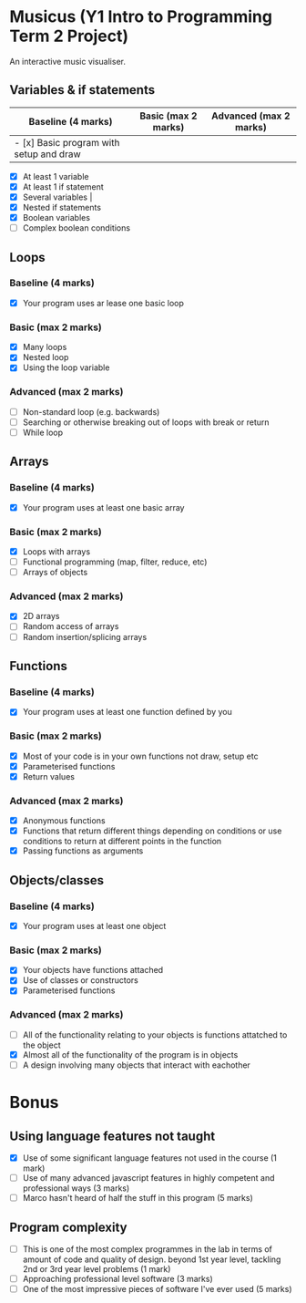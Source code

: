 # Musicus (Y1 Intro to Programming Term 2 Project)

An interactive music visualiser.

## Variables & if statements

Baseline (4 marks) | Basic (max 2 marks) | Advanced (max 2 marks)
------------ | -------------| -------------
- [x] Basic program with setup and draw | 
- [x] At least 1 variable 
- [x] At least 1 if statement 
- [x] Several variables |
- [x] Nested if statements
- [x] Boolean variables
- [ ] Complex boolean conditions

## Loops

### Baseline (4 marks)

- [x] Your program uses ar lease one basic loop

### Basic (max 2 marks)

- [x] Many loops
- [x] Nested loop
- [x] Using the loop variable

### Advanced (max 2 marks)

- [ ] Non-standard loop (e.g. backwards)
- [ ] Searching or otherwise breaking out of loops with break or return
- [ ] While loop

## Arrays

### Baseline (4 marks)

- [x] Your program uses at least one basic array

### Basic (max 2 marks)

- [x] Loops with arrays
- [ ] Functional programming (map, filter, reduce, etc)
- [ ] Arrays of objects

### Advanced (max 2 marks)

- [x] 2D arrays
- [ ] Random access of arrays
- [ ] Random insertion/splicing arrays

## Functions

### Baseline (4 marks)

- [x] Your program uses at least one function defined by you

### Basic (max 2 marks)

- [x] Most of your code is in your own functions not draw, setup etc
- [x] Parameterised functions  
- [x] Return values

### Advanced (max 2 marks)

- [x] Anonymous functions
- [x] Functions that return different things depending on conditions or use conditions to return at different points in the function
- [x] Passing functions as arguments

## Objects/classes

### Baseline (4 marks)

- [x] Your program uses at least one object

### Basic (max 2 marks)

- [x] Your objects have functions attached
- [x] Use of classes or constructors
- [x] Parameterised functions

### Advanced (max 2 marks)

- [ ] All of the functionality relating to your objects is functions attatched to the object
- [x] Almost all of the functionality of the program is in objects
- [ ] A design involving many objects that interact with eachother

# Bonus

## Using language features not taught

- [x] Use of some significant language features not used in the course (1 mark)
- [ ] Use of many advanced javascript features in highly competent and professional ways (3 marks)
- [ ] Marco hasn't heard of half the stuff in this program (5 marks)

## Program complexity

- [ ] This is one of the most complex programmes in the lab in terms of amount of code and quality of design. beyond 1st year level, tackling 2nd or 3rd year level problems (1 mark)
- [ ] Approaching professional level software (3 marks)
- [ ] One of the most impressive pieces of software I've ever used (5 marks)